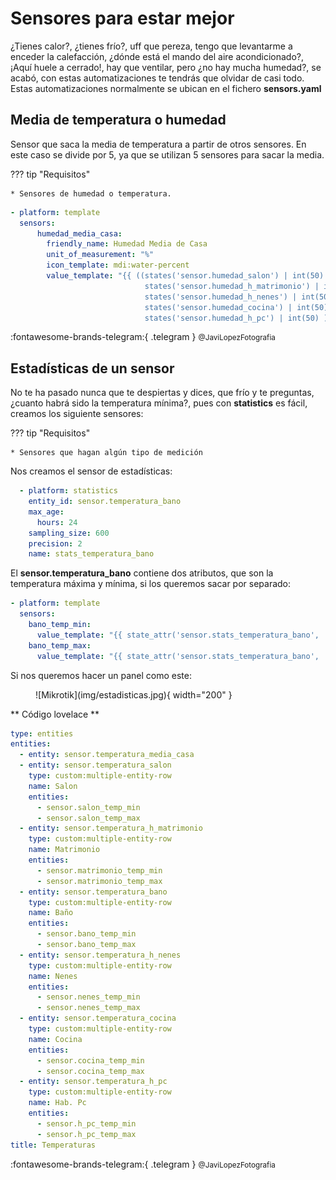 
# Sensores para estar mejor

¿Tienes calor?, ¿tienes frío?, uff que pereza, tengo que levantarme a enceder la calefacción, ¿dónde está el mando del aire acondicionado?, ¡Aquí huele a cerrado!, hay que ventilar, pero ¿no hay mucha humedad?, se acabó, con estas automatizaciones te tendrás que olvidar de casi todo. Estas automatizaciones normalmente se ubican en el fichero **sensors.yaml**

## Media de temperatura o humedad

Sensor que saca la media de temperatura a partir de otros sensores. En este caso se divide por 5, ya que se utilizan 5 sensores para sacar la media.

??? tip "Requisitos"

    * Sensores de humedad o temperatura.

```yaml
- platform: template
  sensors:
      humedad_media_casa:
        friendly_name: Humedad Media de Casa
        unit_of_measurement: "%"
        icon_template: mdi:water-percent
        value_template: "{{ ((states('sensor.humedad_salon') | int(50) + 
                              states('sensor.humedad_h_matrimonio') | int(50) + 
                              states('sensor.humedad_h_nenes') | int(50) + 
                              states('sensor.humedad_cocina') | int(50) + 
                              states('sensor.humedad_h_pc') | int(50) ) /5) | round(0) }}"
```

:fontawesome-brands-telegram:{ .telegram } <small>@JaviLopezFotografia</small> 

## Estadísticas de un sensor

No te ha pasado nunca que te despiertas y dices, que frío y te preguntas, ¿cuanto habrá sido la temperatura mínima?, pues con **statistics** es fácil, creamos los siguiente sensores:

??? tip "Requisitos"

    * Sensores que hagan algún tipo de medición

Nos creamos el sensor de estadísticas:

```yaml
  - platform: statistics
    entity_id: sensor.temperatura_bano
    max_age:
      hours: 24
    sampling_size: 600
    precision: 2
    name: stats_temperatura_bano  

```
El **sensor.temperatura_bano** contiene dos atributos, que son la temperatura máxima y mínima, si los queremos sacar por separado:

```yaml
- platform: template
  sensors:
    bano_temp_min:
      value_template: "{{ state_attr('sensor.stats_temperatura_bano', 'min_value') }}" 
    bano_temp_max:
      value_template: "{{ state_attr('sensor.stats_temperatura_bano', 'max_value') }}"
```
Si nos queremos hacer un panel como este:

<figure markdown> 
  ![Mikrotik](img/estadisticas.jpg){ width="200" }
</figure>

** Código lovelace **

```yaml
type: entities
entities:
  - entity: sensor.temperatura_media_casa
  - entity: sensor.temperatura_salon
    type: custom:multiple-entity-row
    name: Salon
    entities:
      - sensor.salon_temp_min
      - sensor.salon_temp_max
  - entity: sensor.temperatura_h_matrimonio
    type: custom:multiple-entity-row
    name: Matrimonio
    entities:
      - sensor.matrimonio_temp_min
      - sensor.matrimonio_temp_max
  - entity: sensor.temperatura_bano
    type: custom:multiple-entity-row
    name: Baño
    entities:
      - sensor.bano_temp_min
      - sensor.bano_temp_max
  - entity: sensor.temperatura_h_nenes
    type: custom:multiple-entity-row
    name: Nenes
    entities:
      - sensor.nenes_temp_min
      - sensor.nenes_temp_max
  - entity: sensor.temperatura_cocina
    type: custom:multiple-entity-row
    name: Cocina
    entities:
      - sensor.cocina_temp_min
      - sensor.cocina_temp_max
  - entity: sensor.temperatura_h_pc
    type: custom:multiple-entity-row
    name: Hab. Pc
    entities:
      - sensor.h_pc_temp_min
      - sensor.h_pc_temp_max
title: Temperaturas
```

:fontawesome-brands-telegram:{ .telegram } <small>@JaviLopezFotografia</small> 
